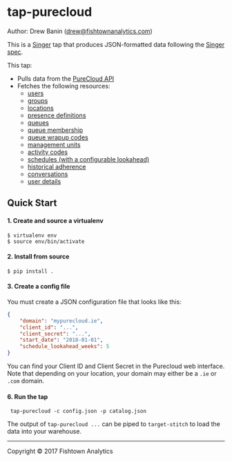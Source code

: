 # tap-purecloud

Author: Drew Banin (drew@fishtownanalytics.com)

This is a [Singer](https://singer.io) tap that produces JSON-formatted data following the [Singer spec](https://github.com/singer-io/getting-started/blob/master/SPEC.md).

This tap:
 - Pulls data from the [PureCloud API](https://developer.mypurecloud.com/api/rest/v2/)
 - Fetches the following resources:
   - [users](https://developer.mypurecloud.com/api/rest/v2/users/index.html#getUsers)
   - [groups](https://developer.mypurecloud.com/api/rest/v2/groups/index.html#getGroups)
   - [locations](https://developer.mypurecloud.com/api/rest/v2/locations/index.html#getLocations)
   - [presence definitions](https://developer.mypurecloud.com/api/rest/v2/presence/index.html#getPresencedefinitions)
   - [queues](https://developer.mypurecloud.com/api/rest/v2/routing/index.html#getRoutingQueues)
    - [queue membership](https://developer.mypurecloud.com/api/rest/v2/routing/index.html#getRoutingQueuesQueueIdUsers)
    - [queue wrapup codes](https://developer.mypurecloud.com/api/rest/v2/routing/index.html#getRoutingQueuesQueueIdWrapupcodes)
   - [management units](https://developer.mypurecloud.com/api/rest/v2/workforcemanagement/index.html#getWorkforcemanagementManagementunits)
    - [activity codes](https://developer.mypurecloud.com/api/rest/v2/workforcemanagement/index.html#getWorkforcemanagementManagementunitsMuIdActivitycodes)
    - [schedules (with a configurable lookahead)](https://developer.mypurecloud.com/api/rest/v2/workforcemanagement/index.html#postWorkforcemanagementManagementunitsMuIdSchedulesSearch)
    - [historical adherence](https://developer.mypurecloud.com/api/rest/v2/workforcemanagement/index.html#postWorkforcemanagementAdherenceHistorical)
   - [conversations](https://developer.mypurecloud.com/api/rest/v2/conversations/index.html)
   - [user details](https://developer.mypurecloud.com/api/rest/v2/users/index.html#getUsersUserIdProfile)

## Quick Start
#### 1. Create and source a virtualenv

```
$ virtualenv env
$ source env/bin/activate
```

#### 2. Install from source

```
$ pip install .
```

#### 3. Create a config file

You must create a JSON configuration file that looks like this:

```json
{
    "domain": "mypurecloud.ie",
    "client_id": "...",
    "client_secret": "...",
    "start_date": "2018-01-01",
    "schedule_lookahead_weeks": 5
}
```

You can find your Client ID and Client Secret in the Purecloud web interface. Note that depending
on your location, your domain may either be a `.ie` or `.com` domain.

#### 6. Run the tap

```
 tap-purecloud -c config.json -p catalog.json
```

The output of `tap-purecloud ...` can be piped to `target-stitch` to load the data into your warehouse.

---

Copyright &copy; 2017 Fishtown Analytics
